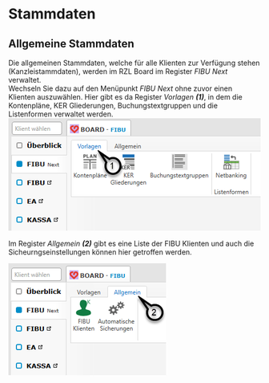 # Stammdaten

## Allgemeine Stammdaten


Die allgemeinen Stammdaten, welche für alle Klienten zur Verfügung stehen (Kanzleistammdaten), werden im RZL Board im Register *FIBU Next* verwaltet.  
Wechseln Sie dazu auf den Menüpunkt *FIBU Next* ohne zuvor einen Klienten auszuwählen.
Hier gibt es da Register *Vorlagen* ***(1)***, in dem die Kontenpläne, KER Gliederungen, Buchungstextgruppen und die Listenformen verwaltet werden.
![alt text](img/image17.png)

Im Register *Allgemein* ***(2)*** gibt es eine Liste der FIBU Klienten und auch die Sicheurngseinstellungen können hier getroffen werden.

![alt text](img/image18.png)